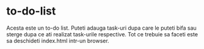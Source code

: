 # to-do-list

Acesta este un to-do list. Puteti adauga task-uri dupa care le puteti bifa sau sterge dupa ce ati realizat task-urile respective. Tot ce trebuie sa faceti este sa deschideti index.html intr-un browser.
